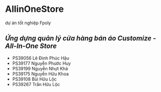 # AllinOneStore
dự án tốt nghiệp Fpoly

## _**Ứng dựng quản lý cửa hàng bán áo Customize - All-In-One Store**_

- PS39056	Lê Đinh Phúc Hậu
- PS39177	Nguyễn Phước Huy	
- PS39199	Nguyễn Nhựt Khả
- PS39175	Nguyễn Hữu Khoa	
- PS39108	Bùi Hữu Lộc	
- PS39267	Trần Hữu Lộc
